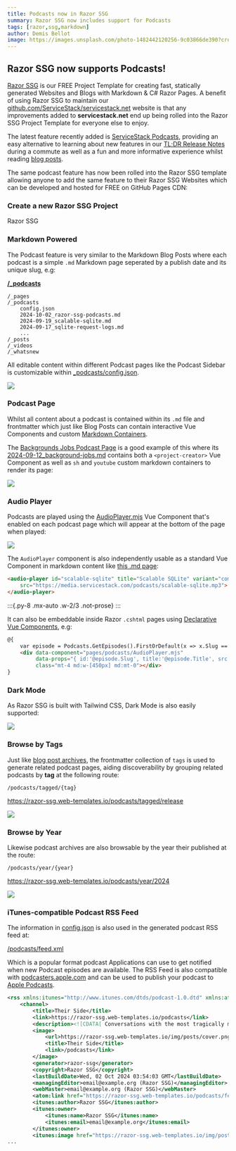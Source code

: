 ```yaml
---
title: Podcasts now in Razor SSG
summary: Razor SSG now includes support for Podcasts
tags: [razor,ssg,markdown]
author: Demis Bellot
image: https://images.unsplash.com/photo-1482442120256-9c03866de390?crop=entropy&fit=crop&h=1000&w=2000
---
```


## Razor SSG now supports Podcasts!

[Razor SSG](https://razor-ssg.web-templates.io) is our FREE Project Template for creating fast, statically generated Websites and Blogs with
Markdown & C# Razor Pages. A benefit of using Razor SSG to maintain our
[github.com/ServiceStack/servicestack.net](https://github.com/ServiceStack/servicestack.net) website is that 
any improvements added to **servicestack.net** end up being rolled into the Razor SSG Project Template 
for everyone else to enjoy.

The latest feature recently added is [ServiceStack Podcasts](https://servicestack.net/podcasts), providing an easy alternative to 
learning about new features in our [TL;DR Release Notes](https://docs.servicestack.net/releases/v8_04) during a commute as well as a
fun and more informative experience whilst reading [blog posts](https://servicestack.net/blog). 

The same podcast feature has now been rolled into the Razor SSG template allowing anyone to add the same
feature to their Razor SSG Websites which can be developed and hosted for FREE on GitHub Pages CDN:

### Create a new Razor SSG Project

<project-creator v-slot="x">
    <project-template :name="x.text" repo="NetCoreTemplates/razor-ssg" :tags="['ssg','markdown']">
        <div class="mb-3 text-xl font-medium text-gray-700 dark:text-gray-200">Razor SSG</div>
        <template #icon>
            <svg class="w-12 h-12 text-indigo-600" xmlns="http://www.w3.org/2000/svg" viewBox="0 0 32 32"><path fill="currentColor" d="M23.844 27.692a16.332 16.332 0 0 1-6.645 1.3q-6.364 0-10.013-3.243a11.3 11.3 0 0 1-3.649-8.9a13.716 13.716 0 0 1 3.785-9.898A12.716 12.716 0 0 1 16.9 3.008a11.676 11.676 0 0 1 8.425 3.006a9.994 9.994 0 0 1 3.142 7.533a10.187 10.187 0 0 1-2.318 7.114a7.532 7.532 0 0 1-5.817 2.547a2.613 2.613 0 0 1-1.845-.642a2.323 2.323 0 0 1-.764-1.6a4.9 4.9 0 0 1-4.148 2.243a4.6 4.6 0 0 1-3.507-1.479a5.706 5.706 0 0 1-1.384-4.063a9.913 9.913 0 0 1 2.2-6.357q2.2-2.763 4.8-2.763a5.063 5.063 0 0 1 4.256 1.716l.311-1.338h2.405l-2.081 9.08a10.716 10.716 0 0 0-.352 2.243q0 .972.744.972a4.819 4.819 0 0 0 3.877-2.047a8.93 8.93 0 0 0 1.621-5.681a7.98 7.98 0 0 0-2.675-6.175a9.887 9.887 0 0 0-6.919-2.432a10.6 10.6 0 0 0-8.158 3.467a12.066 12.066 0 0 0-3.2 8.495a9.561 9.561 0 0 0 3.06 7.573q3.06 2.7 8.586 2.7a13.757 13.757 0 0 0 5.675-1.054ZM19.466 12.25a3.977 3.977 0 0 0-3.6-1.716q-1.824 0-3.263 2.23a8.726 8.726 0 0 0-1.439 4.824q0 3.635 2.905 3.635a3.771 3.771 0 0 0 2.651-1.183a6.309 6.309 0 0 0 1.7-3.2Z"></path></svg>
        </template>
    </project-template>
</project-creator>

### Markdown Powered

The Podcast feature is very similar to the Markdown Blog Posts where each podcast is a simple
`.md` Markdown page seperated by a publish date and its unique slug, e.g:

**[/_podcasts](https://github.com/NetCoreTemplates/razor-ssg/tree/main/MyApp/_podcasts)**

```files
/_pages
/_podcasts
    config.json
    2024-10-02_razor-ssg-podcasts.md
    2024-09-19_scalable-sqlite.md
    2024-09-17_sqlite-request-logs.md
    ...
/_posts
/_videos
/_whatsnew
```

All editable content within different Podcast pages like the Podcast Sidebar is customizable within 
[_podcasts/config.json](https://github.com/NetCoreTemplates/razor-ssg/blob/main/MyApp/_podcasts/config.json).

[![](/img/posts/razor-ssg-podcasts/razor-ssg-podcast-layout.webp)](https://razor-ssg.web-templates.io/podcasts)

### Podcast Page

Whilst all content about a podcast is contained within its `.md` file and frontmatter which just like
Blog Posts can contain interactive Vue Components and custom [Markdown Containers](https://razor-press.web-templates.io/containers).

The [Backgrounds Jobs Podcast Page](https://razor-ssg.web-templates.io/podcasts/background-jobs) is a
good example of this where its [2024-09-12_background-jobs.md](https://github.com/NetCoreTemplates/razor-ssg/blob/main/MyApp/_podcasts/2024-09-12_background-jobs.md)
contains both a `<project-creator>` Vue Component as well as `sh` and `youtube` custom markdown
containers to render its page:

[![](/img/posts/razor-ssg-podcasts/razor-ssg-podcast-page.webp)](https://razor-ssg.web-templates.io/podcasts/background-jobs)

### Audio Player

Podcasts are played using the [AudioPlayer.mjs](https://github.com/NetCoreTemplates/razor-ssg/blob/main/MyApp/wwwroot/pages/podcasts/AudioPlayer.mjs)
Vue Component that's enabled on each podcast page which will appear at the bottom of the page when played:

[![](/img/posts/razor-ssg-podcasts/razor-ssg-podcast-audioplayer.webp)](https://razor-ssg.web-templates.io/podcasts)

The `AudioPlayer` component is also independently usable as a standard Vue Component in
markdown content like [this .md page](https://github.com/NetCoreTemplates/razor-ssg/blob/main/MyApp/_posts/2024-10-02_razor-ssg-podcasts.md#audio-player):

```html
<audio-player id="scalable-sqlite" title="Scalable SQLite" variant="compact"
    src="https://media.servicestack.com/podcasts/scalable-sqlite.mp3">
</audio-player>
```

:::{.py-8 .mx-auto .w-2/3 .not-prose}
<audio-player id="scalable-sqlite" title="Scalable SQLite" variant="compact"
src="https://media.servicestack.com/podcasts/scalable-sqlite.mp3">
</audio-player>
:::

It can also be embeddable inside Razor `.cshtml` pages using 
[Declarative Vue Components](https://servicestack.net/posts/net8-best-blazor#declarative-vue-components), e.g:

```html
@{
    var episode = Podcasts.GetEpisodes().FirstOrDefault(x => x.Slug == doc.Slug);
    <div data-component="pages/podcasts/AudioPlayer.mjs"
         data-props="{ id:'@episode.Slug', title:'@episode.Title', src:'@episode.Url', variant:'compact' }"
         class="mt-4 md:w-[450px] md:mt-0"></div>
}
```

### Dark Mode

As Razor SSG is built with Tailwind CSS, Dark Mode is also easily supported:

[![](/img/posts/razor-ssg-podcasts/razor-ssg-podcast-dark.webp)](https://razor-ssg.web-templates.io/podcasts/background-jobs)

### Browse by Tags

Just like [blog post archives](https://razor-ssg.web-templates.io/posts/), the frontmatter collection of `tags` is used to generate related podcast pages, 
aiding discoverability by grouping related podcasts by **tag** at the following route: 

    /podcasts/tagged/{tag}

https://razor-ssg.web-templates.io/podcasts/tagged/release

[![](/img/posts/razor-ssg-podcasts/razor-ssg-podcast-tag.webp)](https://razor-ssg.web-templates.io/podcasts/tagged/release)

### Browse by Year

Likewise podcast archives are also browsable by the year their published at the route:

    /podcasts/year/{year}

https://razor-ssg.web-templates.io/podcasts/year/2024

[![](/img/posts/razor-ssg-podcasts/razor-ssg-podcast-year.webp)](https://razor-ssg.web-templates.io/podcasts/year/2024)

### iTunes-compatible Podcast RSS Feed

The information in [config.json](https://github.com/NetCoreTemplates/razor-ssg/blob/main/MyApp/_podcasts/config.json)
is also used in the generated podcast RSS feed at:

[/podcasts/feed.xml](https://razor-ssg.web-templates.io/podcasts/feed.xml)

Which is a popular format podcast Applications can use to get notified when new Podcast
episodes are available. The RSS Feed is also compatible with [podcasters.apple.com](https://podcasters.apple.com)
and can be used to publish your podcast to [Apple Podcasts](https://podcasts.apple.com).

```xml
<rss xmlns:itunes="http://www.itunes.com/dtds/podcast-1.0.dtd" xmlns:atom="http://www.w3.org/2005/Atom" xmlns:podcast="https://podcastindex.org/namespace/1.0" xmlns:media="http://search.yahoo.com/mrss/" version="2.0">
    <channel>
        <title>Their Side</title>
        <link>https://razor-ssg.web-templates.io/podcasts</link>
        <description><![CDATA[ Conversations with the most tragically misunderstood people of our time. ]]></description>
        <image>
            <url>https://razor-ssg.web-templates.io/img/posts/cover.png</url>
            <title>Their Side</title>
            <link>/podcasts</link>
        </image>
        <generator>razor-ssg</generator>
        <copyright>Razor SSG</copyright>
        <lastBuildDate>Wed, 02 Oct 2024 03:54:03 GMT</lastBuildDate>
        <managingEditor>email@example.org (Razor SSG)</managingEditor>
        <webMaster>email@example.org (Razor SSG)</webMaster>
        <atom:link href="https://razor-ssg.web-templates.io/podcasts/feed.xml" rel="self" type="application/rss+xml" />
        <itunes:author>Razor SSG</itunes:author>
        <itunes:owner>
            <itunes:name>Razor SSG</itunes:name>
            <itunes:email>email@example.org</itunes:email>
        </itunes:owner>
        <itunes:image href="https://razor-ssg.web-templates.io/img/posts/cover-1920.jpg"/>
...
```
